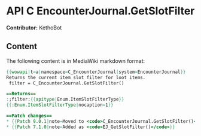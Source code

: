 # API C EncounterJournal.GetSlotFilter

**Contributor:** KethoBot

## Content

The following content is in MediaWiki markdown format:

```mediawiki
{{wowapi|t=a|namespace=C_EncounterJournal|system=EncounterJournal}}
Returns the current item slot filter for loot items.
 filter = C_EncounterJournal.GetSlotFilter()

==Returns==
:;filter:{{apitype|Enum.ItemSlotFilterType}}
{{:Enum.ItemSlotFilterType|nocaption=1}}

==Patch changes==
* {{Patch 9.0.1|note=Moved to <code>C_EncounterJournal.GetSlotFilter()</code>}}
* {{Patch 7.1.0|note=Added as <code>EJ_GetSlotFilter()</code>}}
```